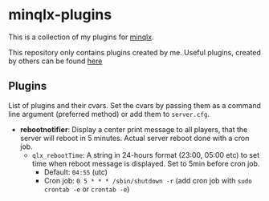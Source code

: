 # minqlx-plugins
This is a collection of my plugins for [minqlx](https://github.com/MinoMino/minqlx).

This repository only contains plugins created by me. Useful plugins, created by others can be found [here](https://github.com/MinoMino/minqlx/wiki/Useful-Plugins)

## Plugins
List of plugins and their cvars. Set the cvars by passing them as a command line argument (preferred method) or add them to `server.cfg`.

- **rebootnotifier**: Display a center print message to all players, that the server will reboot in 5 minutes. Actual server reboot done with a cron job.  
    - `qlx_rebootTime`: A string in 24-hours format (23:00, 05:00 etc) to set time when reboot message is displayed. Set to 5min before cron job.
        - Default: `04:55` (utc)
        - Cron job: `0 5 * * * /sbin/shutdown -r` (add cron job with `sudo crontab -e` or `crontab -e`)

